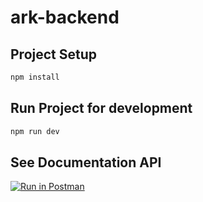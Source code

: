 # ark-backend

## Project Setup
```bash
npm install
```

## Run Project for development
```bash
npm run dev
```

## See Documentation API
[![Run in Postman](https://run.pstmn.io/button.svg)](https://app.getpostman.com/run-collection/4bbacbfd926a99a2bd33)